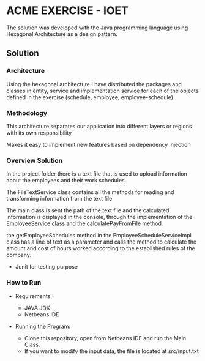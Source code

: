 # ACME EXERCISE - IOET

The solution was developed with the Java programming language using Hexagonal Architecture as a design pattern. 

## Solution

### Architecture

Using the hexagonal architecture I have distributed the packages and classes in entity, service and implementation service for each of the objects defined in the exercise (schedule, employee, employee-schedule)

### Methodology
This architecture separates our application into different layers or regions with its own responsibility

Makes it easy to implement new features based on dependency injection


### Overview Solution
In the project folder there is a text file that is used to upload information about the employees and their work schedules.

The FileTextService class contains all the methods for reading and transforming information from the text file

The main class is sent the path of the text file and the calculated information is displayed in the console, through the implementation of the EmployeeService class and the calculatePayFromFile method.

the getEmployeeSchedules method in the EmployeeScheduleServiceImpl class has a line of text as a parameter and calls the method to calculate the amount and cost of hours worked according to the established rules of the company.

- Junit for testing purpose

### How to Run
- Requirements:
  - JAVA JDK
  - Netbeans IDE

- Running the Program:
  - Clone this repository, open from Netbeans IDE and run the Main Class.
  - If you want to modify the input data, the file is located at src/input.txt


